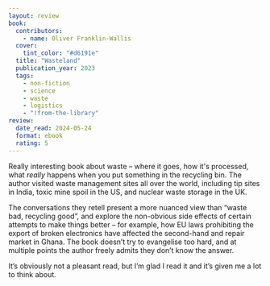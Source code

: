 ```yaml
---
layout: review
book:
  contributors:
    - name: Oliver Franklin-Wallis
  cover:
    tint_color: "#d6191e"
  title: "Wasteland"
  publication_year: 2023
  tags:
    - non-fiction
    - science
    - waste
    - logistics
    - "!from-the-library"
review:
  date_read: 2024-05-24
  format: ebook
  rating: 5
---
```

Really interesting book about waste – where it goes, how it's processed, what _really_ happens when you put something in the recycling bin.
The author visited waste management sites all over the world, including tip sites in India, toxic mine spoil in the US, and nuclear waste storage in the UK.

The conversations they retell present a more nuanced view than “waste bad, recycling good”, and explore the non-obvious side effects of certain attempts to make things better – for example, how EU laws prohibiting the export of broken electronics have affected the second-hand and repair market in Ghana.
The book doesn’t try to evangelise too hard, and at multiple points the author freely admits they don’t know the answer.

It’s obviously not a pleasant read, but I’m glad I read it and it’s given me a lot to think about.
